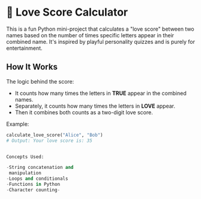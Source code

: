 # 💖 Love Score Calculator

This is a fun Python mini-project that calculates a "love score" between two names based on the number of times specific letters appear in their combined name. It's inspired by playful personality quizzes and is purely for entertainment.

## How It Works

The logic behind the score:
- It counts how many times the letters in **TRUE** appear in the combined names.
- Separately, it counts how many times the letters in **LOVE** appear.
- Then it combines both counts as a two-digit love score.

Example:
```python
calculate_love_score("Alice", "Bob")
# Output: Your love score is: 35


Concepts Used:

-String concatenation and
 manipulation
-Loops and conditionals
-Functions in Python
-Character counting-
